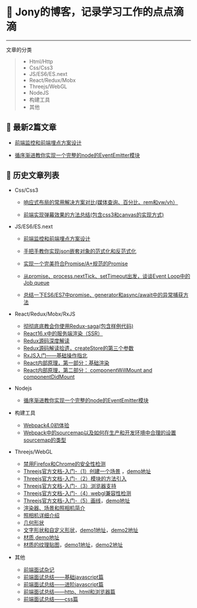# 🌱 Jony的博客，记录学习工作的点点滴滴

------

文章的分类

> * Html/Http
> * Css/Css3
> * JS/ES6/ES.next
> * React/Redux/Mobx
> * Threejs/WebGL
> * NodeJS
> * 构建工具
> * 其他

## 🌱 最新2篇文章
 - [前端监控和前端埋点方案设计](https://github.com/forthealllight/blog/issues/23)
 
 - [循序渐进教你实现一个完整的node的EventEmitter模块](https://github.com/forthealllight/blog/issues/21)

 
## 🌱 历史文章列表
* Css/Css3
    * [响应式布局的常用解决方案对比(媒体查询、百分比、rem和vw/vh）](https://github.com/forthealllight/blog/issues/13)
    
    * [前端实现弹幕效果的方法总结(包含css3和canvas的实现方式)](https://github.com/forthealllight/blog/issues/17)
    

* JS/ES6/ES.next
    * [前端监控和前端埋点方案设计](https://github.com/forthealllight/blog/issues/23)
    
    * [手把手教你实现json嵌套对象的范式化和反范式化](https://github.com/forthealllight/blog/issues/12)
    
    * [实现一个完美符合Promise/A+规范的Promise](https://github.com/forthealllight/blog/issues/4)
    
    * [从promise、process.nextTick、setTimeout出发，谈谈Event Loop中的Job queue](https://github.com/forthealllight/blog/issues/5)
    
    * [总结一下ES6/ES7中promise、generator和async/await中的异常捕获方法](https://github.com/forthealllight/blog/issues/16)
    
* React/Redux/Mobx/RxJS
    * [彻彻底底教会你使用Redux-saga(包含样例代码)](https://github.com/forthealllight/blog/issues/14)
    * [React16.x中的服务端渲染（SSR）](https://github.com/forthealllight/blog/issues/7)
    * [Redux源码深度解读 ](https://github.com/forthealllight/blog/issues/10)
    * [Redux源码解读拾遗，createStore的第三个参数](https://github.com/forthealllight/blog/issues/11)
    * [RxJS入门——基础操作指北](https://github.com/forthealllight/blog/issues/3)
    * [React内部原理，第一部分：基础渲染 ](https://github.com/forthealllight/blog/issues/1)
    * [React内部原理，第二部分： componentWillMount and componentDidMount](https://github.com/forthealllight/blog/issues/2)
    
* Nodejs
    * [循序渐进教你实现一个完整的node的EventEmitter模块](https://github.com/forthealllight/blog/issues/21)
    
* 构建工具
    * [Webpack4.0初体验](https://github.com/forthealllight/blog/issues/9)
    * [Webpack中的sourcemap以及如何在生产和开发环境中合理的设置sourcemap的类型](https://github.com/forthealllight/blog/issues/6)
    
* Threejs/WebGL
    * [禁用Firefox和Chrome的安全性检测](https://github.com/forthealllight/learn-threejs/blob/master/demo0.md)
    * [Threejs官方文档-入门-（1）创建一个场景](https://github.com/forthealllight/learn-threejs/blob/master/demo1.md)  ，[demo地址](https://github.com/forthealllight/learn-threejs/blob/master/demo/demo1.html)
    * [Threejs官方文档-入门-（2）模块的方法引入](https://github.com/forthealllight/learn-threejs/blob/master/demo2.md)
    * [Threejs官方文档-入门-（3）浏览器支持](https://github.com/forthealllight/learn-threejs/blob/master/demo3.md)
    * [Threejs官方文档-入门-（4）webgl兼容性检测](https://github.com/forthealllight/learn-threejs/blob/master/demo4.md)
    * [Threejs官方文档-入门-（5）画线](https://github.com/forthealllight/learn-threejs/blob/master/demo5.md)，[demo地址](https://github.com/forthealllight/learn-threejs/blob/master/demo/demo5.html)
    * [渲染器、场景和照相机简介](https://github.com/forthealllight/learn-threejs/blob/master/demo6.md)
    * [照相机详细介绍](https://github.com/forthealllight/learn-threejs/blob/master/demo7.md)
    * [几何形状](https://github.com/forthealllight/learn-threejs/blob/master/demo8.md)
    * [文字形状和自定义形状](https://github.com/forthealllight/learn-threejs/blob/master/demo9.md)，[demo1地址](https://github.com/forthealllight/learn-threejs/blob/master/demo/demo9-1.html)，[demo2地址](https://github.com/forthealllight/learn-threejs/blob/master/demo/demo9-2.html)
    * [材质](https://github.com/forthealllight/learn-threejs/blob/master/demo10.md),[demo地址](https://github.com/forthealllight/learn-threejs/blob/master/demo/demo10.html)
    * [材质的纹理贴图](https://github.com/forthealllight/learn-threejs/blob/master/demo11.md)，[demo1地址](https://github.com/forthealllight/learn-threejs/blob/master/demo/demo11-1.html)，[demo2地址](https://github.com/forthealllight/learn-threejs/blob/master/demo/demo11-2.html)
    
 * 其他
 
    * [前端面试杂记](https://github.com/forthealllight/blog/blob/master/src/review.md)
    * [前端面试总结——基础javascript篇](https://github.com/forthealllight/blog/issues/15)
    * [前端面试总结——进阶javascript篇](https://github.com/forthealllight/blog/issues/18)
    * [前端面试总结——http、html和浏览器篇](https://github.com/forthealllight/blog/issues/19)
    * [前端面试总结——css篇](https://github.com/forthealllight/blog/issues/20)

 
